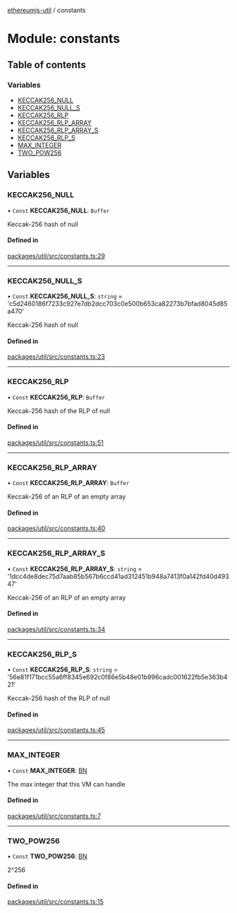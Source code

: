 [ethereumjs-util](../README.md) / constants

# Module: constants

## Table of contents

### Variables

- [KECCAK256\_NULL](constants.md#keccak256_null)
- [KECCAK256\_NULL\_S](constants.md#keccak256_null_s)
- [KECCAK256\_RLP](constants.md#keccak256_rlp)
- [KECCAK256\_RLP\_ARRAY](constants.md#keccak256_rlp_array)
- [KECCAK256\_RLP\_ARRAY\_S](constants.md#keccak256_rlp_array_s)
- [KECCAK256\_RLP\_S](constants.md#keccak256_rlp_s)
- [MAX\_INTEGER](constants.md#max_integer)
- [TWO\_POW256](constants.md#two_pow256)

## Variables

### KECCAK256\_NULL

• `Const` **KECCAK256\_NULL**: `Buffer`

Keccak-256 hash of null

#### Defined in

[packages/util/src/constants.ts:29](https://github.com/ethereumjs/ethereumjs-monorepo/blob/master/packages/util/src/constants.ts#L29)

___

### KECCAK256\_NULL\_S

• `Const` **KECCAK256\_NULL\_S**: `string` = 'c5d2460186f7233c927e7db2dcc703c0e500b653ca82273b7bfad8045d85a470'

Keccak-256 hash of null

#### Defined in

[packages/util/src/constants.ts:23](https://github.com/ethereumjs/ethereumjs-monorepo/blob/master/packages/util/src/constants.ts#L23)

___

### KECCAK256\_RLP

• `Const` **KECCAK256\_RLP**: `Buffer`

Keccak-256 hash of the RLP of null

#### Defined in

[packages/util/src/constants.ts:51](https://github.com/ethereumjs/ethereumjs-monorepo/blob/master/packages/util/src/constants.ts#L51)

___

### KECCAK256\_RLP\_ARRAY

• `Const` **KECCAK256\_RLP\_ARRAY**: `Buffer`

Keccak-256 of an RLP of an empty array

#### Defined in

[packages/util/src/constants.ts:40](https://github.com/ethereumjs/ethereumjs-monorepo/blob/master/packages/util/src/constants.ts#L40)

___

### KECCAK256\_RLP\_ARRAY\_S

• `Const` **KECCAK256\_RLP\_ARRAY\_S**: `string` = '1dcc4de8dec75d7aab85b567b6ccd41ad312451b948a7413f0a142fd40d49347'

Keccak-256 of an RLP of an empty array

#### Defined in

[packages/util/src/constants.ts:34](https://github.com/ethereumjs/ethereumjs-monorepo/blob/master/packages/util/src/constants.ts#L34)

___

### KECCAK256\_RLP\_S

• `Const` **KECCAK256\_RLP\_S**: `string` = '56e81f171bcc55a6ff8345e692c0f86e5b48e01b996cadc001622fb5e363b421'

Keccak-256 hash of the RLP of null

#### Defined in

[packages/util/src/constants.ts:45](https://github.com/ethereumjs/ethereumjs-monorepo/blob/master/packages/util/src/constants.ts#L45)

___

### MAX\_INTEGER

• `Const` **MAX\_INTEGER**: [BN](../classes/externals.bn-1.md)

The max integer that this VM can handle

#### Defined in

[packages/util/src/constants.ts:7](https://github.com/ethereumjs/ethereumjs-monorepo/blob/master/packages/util/src/constants.ts#L7)

___

### TWO\_POW256

• `Const` **TWO\_POW256**: [BN](../classes/externals.bn-1.md)

2^256

#### Defined in

[packages/util/src/constants.ts:15](https://github.com/ethereumjs/ethereumjs-monorepo/blob/master/packages/util/src/constants.ts#L15)
